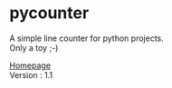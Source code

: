 # pycounter			

A simple line counter for python projects.							
Only a toy ;-)						
											   			
[Homepage](http://sepandhaghighi.github.io/pycounter/index.html)			   					
Version :  1.1			